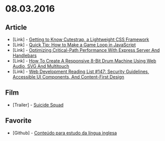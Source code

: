 # 08.03.2016

## Article

- \[Link\] - [Getting to Know Cutestrap, a Lightweight CSS Framework](https://www.sitepoint.com/getting-to-know-cutestrap-a-lightweight-css-framework/)
- \[Link\] - [Quick Tip: How to Make a Game Loop in JavaScript](https://www.sitepoint.com/quick-tip-game-loop-in-javascript/)
- \[Link\] - [Optimizing Critical-Path Performance With Express Server And Handlebars](https://www.smashingmagazine.com/2016/08/optimizing-critical-path-performance-with-express-server-and-handlebars/)
- \[Link\] - [How To Create A Responsive 8-Bit Drum Machine Using Web Audio, SVG And Multitouch](https://www.smashingmagazine.com/2016/08/how-to-create-a-responsive-8-bit-drum-machine-using-web-audio-svg-and-multitouch/)
- \[Link\] - [Web Development Reading List #147: Security Guidelines, Accessible UI Components, And Content-First Design](https://www.smashingmagazine.com/2016/07/web-development-reading-list-147/)


## Film

- \[Trailer\] - [Suicide Squad](https//www.youtube.com/embed/EOLW-jE8jUA)


## Favorite

- \[Github\] - [Conteúdo para estudo da língua inglesa ](https://github.com/Cleysonlb/English-Learning)
